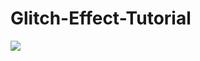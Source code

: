 # Glitch-Effect-Tutorial
<img src="https://github.com/marudesignstudio/Glitch-Effect-Tutorial/blob/master/glitch.gif">
